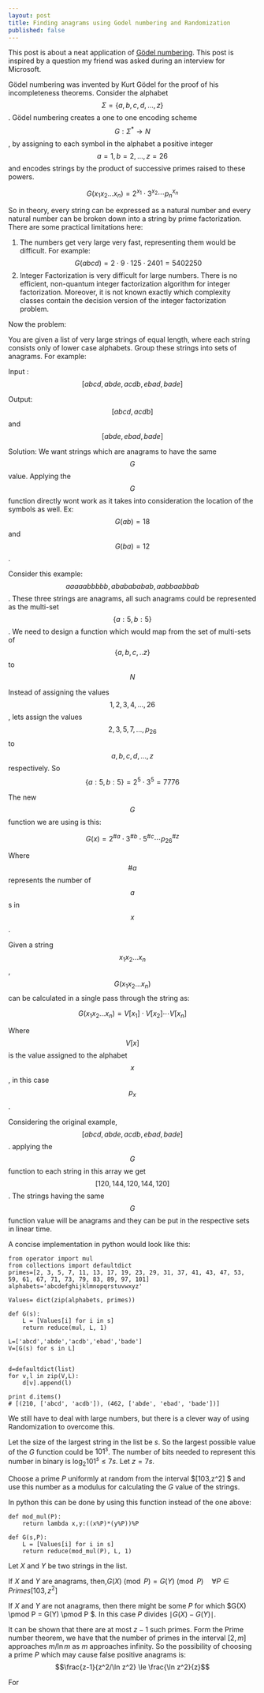 ```yaml
---
layout: post
title: Finding anagrams using Godel numbering and Randomization
published: false
---
```


This post is about a neat application of [Gödel numbering](https://en.wikipedia.org/wiki/G%C3%B6del_numbering). This post is inspired by a question my friend was asked during an interview for Microsoft. 


Gödel numbering was invented by Kurt Gödel for the proof of his incompleteness theorems. Consider the alphabet $$ \Sigma =\{ a,b,c,d,...,z\} $$. Gödel numbering creates a one to one encoding scheme $$G: \Sigma^* \to N$$, by assigning to each symbol in the alphabet a positive integer $$a=1, b=2,...,z=26$$ and encodes strings by the product of successive primes raised to these powers.


$$G(x_1x_2...x_n) = 2^{x_1} \cdot 3^{x_2} \cdots p_n^{x_n}$$


So in theory, every string can be expressed as a natural number and every natural number can be broken down into a string by prime factorization. There are some practical limitations here:


 1. The numbers get very large very fast, representing them would be difficult. For example: $$G(abcd) = 2 \cdot 9 \cdot 125 \cdot 2401 = 5402250$$
 2. Integer Factorization is very difficult for large numbers. There is no efficient, non-quantum integer factorization algorithm for integer factorization. Moreover, it is not known exactly which complexity classes contain the decision version of the integer factorization problem.

Now the problem:

You are given a list of very large strings of equal length, where each string consists only of lower case alphabets. Group these strings into sets of anagrams. For example:


Input : $$[abcd,abde,acdb,ebad,bade]$$


Output: $$[abcd,acdb]$$ and $$[abde,ebad,bade]$$

Solution:
We want strings which are anagrams to have the same $$G$$ value. Applying the $$G$$ function directly wont work as it takes into consideration the location of the symbols as well. Ex:$$G(ab)=18$$ and $$G(ba)=12$$.

Consider this example: $$aaaaabbbbb,ababababab, aabbaabbab$$. These three strings are anagrams, all such anagrams could be represented as the multi-set $$\{a:5,b:5\}$$ . We need to design a function which would map from the set of multi-sets of $$\{a,b,c,..z\}$$ to $$N$$

Instead of assigning the values $$1,2,3,4,...,26$$, lets assign the values $$2,3,5,7,...,p_{26}$$ to $$a,b,c,d,...,z$$ respectively. So $$\{a:5,b:5\}=2^5\cdot3^5=7776$$

The new $$G$$ function we are using is this:

$$
G(x) = 2^{ \#a} \cdot 3^{ \#b} \cdot 5^{ \#c} \cdots p_{26}^{\#z}
$$

Where $$\#a$$ represents the number of $$a$$s in $$x$$.

Given a string $$x_1x_2...x_n$$, $$G(x_1x_2...x_n)$$ can be calculated in a single pass through the string as:

$$G(x_1x_2...x_n) = V[x_1]\cdot V[x_2] \cdots V[x_n]$$

Where $$V[x]$$ is the value assigned to the alphabet $$x$$, in this case $$p_x$$.

Considering the original example,  $$[abcd,abde,acdb,ebad,bade]$$.
applying the $$G$$ function to each string in this array we get $$[120,144,120,144,120]$$.  The strings having the same $$G$$ function value will be anagrams and they can be put in the respective sets in linear time.

A concise implementation in python would look like this:

    from operator import mul
	from collections import defaultdict
	primes=[2, 3, 5, 7, 11, 13, 17, 19, 23, 29, 31, 37, 41, 43, 47, 53, 59, 61, 67, 71, 73, 79, 83, 89, 97, 101]
	alphabets='abcdefghijklmnopqrstuvwxyz'

	Values= dict(zip(alphabets, primes))

	def G(s):
		L = [Values[i] for i in s]
		return reduce(mul, L, 1)

	L=['abcd','abde','acdb','ebad','bade']
	V=[G(s) for s in L]


	d=defaultdict(list)
	for v,l in zip(V,L):
		d[v].append(l)

	print d.items()
	# [(210, ['abcd', 'acdb']), (462, ['abde', 'ebad', 'bade'])]
    
We still have to deal with large numbers, but there is a clever way of using Randomization to overcome this.

Let the size of the largest string in the list be $s$. So the largest possible value of the $G$ function could be $101^s$. The number of bits needed to represent this number in binary is $\log_{2}101^s \le 7s$. Let $z=7s$.

Choose a prime $P$ uniformly at random from the interval $[103,z^2] $ and use this number as a modulus for calculating the $G$ value of the strings. 

In python this can be done by using this  function instead of the one above:

	def mod_mul(P):
		return lambda x,y:((x%P)*(y%P))%P
		
	def G(s,P):
		L = [Values[i] for i in s]
		return reduce(mod_mul(P), L, 1)

Let $X$ and $Y$ be two strings in the list.

If $X$ and $Y$ are anagrams, then,$G(X) \pmod P = G(Y) \pmod P \quad \forall P \in Primes[103,z^2]$

If $X$ and $Y$ are not anagrams, then there might be some $P$ for which $G(X) \pmod P = G(Y) \pmod P $. In this case $P$ divides $\mid G(X)-G(Y)\mid$. 

It can be shown that there are at most $z-1$ such primes. Form the Prime number theorem, we have that the number of primes in the interval $[2,m]$ approaches $m/ \ln m$ as $m$ approaches infinity. So the possibility of choosing a prime $P$ which may cause false positive anagrams is:
 $$\frac{z-1}{z^2/\ln z^2} \le \frac{\ln z^2}{z}$$

For

